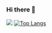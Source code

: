 ### Hi there 👋
![](https://github-readme-stats.vercel.app/api?username=TangSiyang2001)
[![Top Langs](https://github-readme-stats.vercel.app/api/top-langs/?username=TangSiyang2001)](https://github.com/TangSiyang2001/github-readme-stats)
<!--
**TangSiyang2001/TangSiyang2001** is a ✨ _special_ ✨ repository because its `README.md` (this file) appears on your GitHub profile.

Here are some ideas to get you started:

- 🔭 I’m currently working on ...
- 🌱 I’m currently learning ...
- 👯 I’m looking to collaborate on ...
- 🤔 I’m looking for help with ...
- 💬 Ask me about ...
- 📫 How to reach me: ...
- 😄 Pronouns: ...
- ⚡ Fun fact: ...
-->
